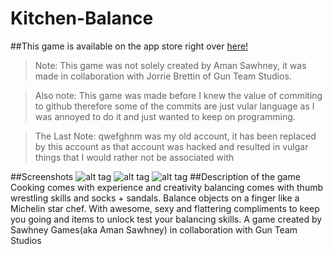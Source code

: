 # Kitchen-Balance
##This game is available on the app store right over <a href = "https://itunes.apple.com/app/id1070871741?mt=8">here!</a>
> Note: This game was not solely created by Aman Sawhney, it was made in collaboration with Jorrie Brettin of Gun Team Studios.

> Also note: This game was made before I knew the value of commiting to github therefore some of the commits are just vular language as I was annoyed to do it and just wanted to keep on programming. 

> The Last Note: qwefghnm was my old account, it has been replaced by this account as that account was hacked and resulted in vulgar things that I would rather not be associated with 

##Screenshots
![alt tag](https://lh3.googleusercontent.com/SxYhYvVcEul-Hbj5dbrFQ8dXrSuYLJul-c9yoT0A-GlZJgVjiIan_3PNR1OvHyznP_91pe9JzLeoq_GZ6-EXoDzTW9JdhA)
![alt tag](https://lh3.googleusercontent.com/6kJ9HKJRZBQarHm113dSFf0rqFjK4mH3Ow4wa3EdpaRxpbbZhS5y350NWVmUQdgMoy2HVxa6Q-CHselBf68BKVdh4f0zdg)
![alt tag](https://lh3.googleusercontent.com/bjXGOjBKYqIvzsUZMQ6p3xvSq1nFx8IJvpbhR0YwhuzfryhunD0CHOZFxiVknvX2bLMWy1muoI0eJAbGDhzmB9U714qt)
##Description of the game
Cooking comes with experience and creativity balancing comes with thumb wrestling skills and socks + sandals. Balance objects on a finger like a Michelin star chef. With awesome, sexy and flattering compliments to keep you going and items to unlock test your balancing skills. A game created by Sawhney Games(aka Aman Sawhney) in collaboration with Gun Team Studios



